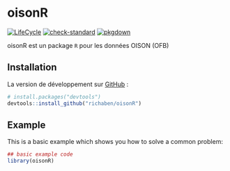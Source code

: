 
<!-- README.md is generated from README.Rmd. Please edit that file -->

# oisonR

<!-- badges: start -->

[![LifeCycle](https://img.shields.io/badge/lifecycle-experimental-orange)](https://lifecycle.r-lib.org/articles/stages.html#experimental)
[![check-standard](https://github.com/richaben/oisonR/actions/workflows/check-standard.yaml/badge.svg)](https://github.com/richaben/oisonR/actions/workflows/check-standard.yaml)
[![pkgdown](https://github.com/richaben/oisonR/actions/workflows/pkgdown.yaml/badge.svg)](https://github.com/richaben/oisonR/actions/workflows/pkgdown.yaml)
<!-- badges: end -->

oisonR est un package `R` pour les données OISON (OFB)

## Installation

La version de développement sur [GitHub](https://github.com/) :

``` r
# install.packages("devtools")
devtools::install_github("richaben/oisonR")
```

## Example

This is a basic example which shows you how to solve a common problem:

``` r
## basic example code
library(oisonR)
```
